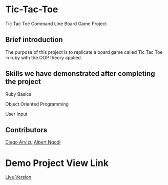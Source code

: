 # Tic-Tac-Toe

Tic Tac Toe Command Line Board Game Project

## Brief introduction

The purpose of this project is to replicate a board game called Tic Tac Toe in ruby with the OOP theory applied.

## Skills we have demonstrated after completing the project

Ruby Basics

Object Oriented Programming

User Input

## Contributors

[Diego Arvizu](https://github.com/diegoarvz4)
[Albert Ngodi](https://github.com/ngodi)
# Demo Project View Link

[Live Version]()
